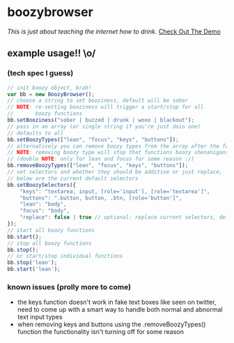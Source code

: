 # boozybrowser
_This is just about teaching the internet how to drink._
<a href="http://www.boozybrowser.com" target="_blank">Check Out The Demo</a>

## example usage!! \o/ 
### (tech spec I guess)
``` JavaScript
// init boozy object, brah!
var bb = new BoozyBrowser();
// choose a string to set booziness, default will be sober
// NOTE: re-setting booziness will trigger a start/stop for all 
//       boozy functions
bb.setBooziness("sober | buzzed | drunk | wooo | blackout");
// pass in an array (or single string if you're just doin one)
// defaults to all
bb.setBoozyTypes(["lean", "focus", "keys", "buttons"]);
// alternatively you can remove boozy types from the array after the fact 
// NOTE: removing boozy type will stop that functions boozy shenanigans 
// (double NOTE: only for lean and focus for some reason :/)
bb.removeBoozyTypes(["lean", "focus", "keys", "buttons"]);
// set selectors and whether they should be additive or just replace, 
// below are the current default selectors
bb.setBoozySelectors({
    "keys": "textarea, input, [role='input'], [role='textarea']",   
    "buttons": ".button, button, .btn, [role='button']",
    "lean": "body",
    "focus": "body",
    "replace": false | true // optional: replace current selectors, defautlts to false
});
// start all boozy functions
bb.start();
// stop all boozy functions
bb.stop();
// or start/stop individual functions
bb.stop('lean');
bb.start('lean');
``` 

### known issues (prolly more to come)
* the keys function doesn't work in fake text boxes like seen on twitter, need to come up with a smart way to handle both normal and abnormal text input types
* when removing keys and buttons using the .removeBoozyTypes() function the functionality isn't turning off for some reason
